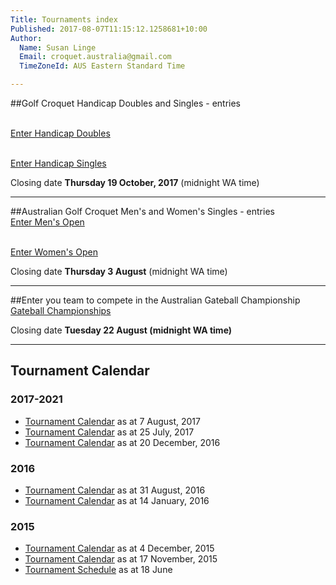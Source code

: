 ```yaml
---
Title: Tournaments index
Published: 2017-08-07T11:15:12.1258681+10:00
Author:
  Name: Susan Linge
  Email: croquet.australia@gmail.com
  TimeZoneId: AUS Eastern Standard Time

---
```

##Golf Croquet Handicap Doubles and Singles - entries

<br/><a href="/tournaments/2017/gc/handicap-doubles" class="btn btn-primary btn-lg" role="button">Enter Handicap Doubles</a>

<br/><a href="/tournaments/2017/gc/handicap-singles" class="btn btn-primary btn-lg" role="button">Enter Handicap Singles</a>

Closing date **Thursday 19 October, 2017** (midnight WA time)
________________

##Australian Golf Croquet Men's and Women's Singles - entries
<br/><a href="/tournaments/2017/gc/mens-open" class="btn btn-primary btn-lg" role="button">Enter Men's Open</a>

<br/><a href="/tournaments/2017/gc/womens-open" class="btn btn-primary btn-lg" role="button">Enter Women's Open</a>

Closing date **Thursday 3 August** (midnight WA time)
________________

##Enter you team to compete in the Australian Gateball Championship
<br/><a href="/tournaments/2017/gb/championships" class="btn btn-primary btn-lg" role="button">Gateball Championships</a>

Closing date **Tuesday 22 August (midnight WA time)**
________________

## Tournament Calendar

### 2017-2021
- [Tournament Calendar](/tournaments/aca-tournament-calendar.pdf) as at 7 August, 2017
- [Tournament Calendar](/tournaments/aca-tournament-calendar.pdf) as at 25 July, 2017
- [Tournament Calendar](/tournaments/aca-tournament-calendar-as-at-20-dec-2016.pdf) as at 20 December, 2016

### 2016
- [Tournament Calendar](/tournaments/aca-tournament-calendar-as-at-31-august-2016.pdf) as at 31 August, 2016
- [Tournament Calendar](/aca-tournament-calendar-as-at-14-january-2016.pdf) as at 14 January, 2016

### 2015
- [Tournament Calendar](/2015-2019-aca-tournament-program-as-at-4-december.pdf) as at 4 December, 2015
- [Tournament Calendar](/2015-2019-aca-tournament-calendar-as-at-17-nov-2015.pdf) as at 17 November, 2015
- [Tournament Schedule](/2015-2019-aca-tournament-program-as-at-18-june-2015-2-.pdf) as at 18 June